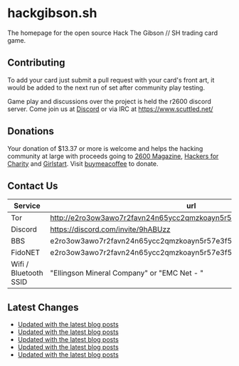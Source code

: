 # hackgibson.sh
The homepage for the open source Hack The Gibson // SH trading card game.


## Contributing

To add your card just submit a pull request with your card's front art, it would be added to the next run of set after community play testing.

Game play and discussions over the project is held the r2600 discord server. Come join us at [Discord](https://discord.com/invite/9hABUzz) or via IRC at https://www.scuttled.net/


## Donations

Your donation of $13.37 or more is welcome and helps the hacking community at large with proceeds going to [2600 Magazine](https://2600.com/), [Hackers for Charity](https://hackersforcharity.org) and [Girlstart](https://girlstart.org).  Visit [buymeacoffee](https://www.buymeacoffee.com/hackgibson.sh) to donate.


## Contact Us

Service | url
-|-
Tor | http://e2ro3ow3awo7r2favn24n65ycc2qmzkoayn5r57e3f56nvjwdcgg32ad.onion
Discord | https://discord.com/invite/9hABUzz
BBS | e2ro3ow3awo7r2favn24n65ycc2qmzkoayn5r57e3f56nvjwdcgg32ad.onion:23
FidoNET | e2ro3ow3awo7r2favn24n65ycc2qmzkoayn5r57e3f56nvjwdcgg32ad.onion:24554
Wifi / Bluetooth SSID | "Ellingson Mineral Company" or "EMC Net - <fidonet address>"

## Latest Changes
<!-- BLOG-POST-LIST:START -->
- [Updated with the latest blog posts](https://github.com/DFW2600/hackgibson.sh/commit/674c78904a142d10907a0fa834b2e07d585c4c64)
- [Updated with the latest blog posts](https://github.com/DFW2600/hackgibson.sh/commit/5e43412d119967fabe5d7a892a61a71507313ed0)
- [Updated with the latest blog posts](https://github.com/DFW2600/hackgibson.sh/commit/75581ef49993e85bd6718a7b02bfcfd8aed3dbd5)
- [Updated with the latest blog posts](https://github.com/DFW2600/hackgibson.sh/commit/d4ac63b5f41a92987f584d636aff7c0b0eb5a9d0)
- [Updated with the latest blog posts](https://github.com/DFW2600/hackgibson.sh/commit/88d1d3f9a526c140f1ca038a5a08ad8fe178f0b4)
<!-- BLOG-POST-LIST:END -->
